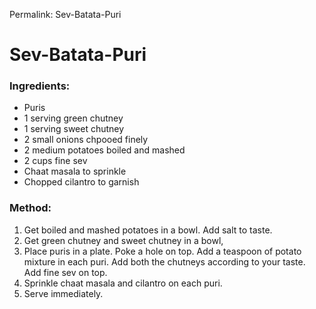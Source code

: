 Permalink: Sev-Batata-Puri

# Sev-Batata-Puri

### Ingredients:
* Puris
* 1 serving green chutney
* 1 serving sweet chutney
* 2 small onions chpooed finely
* 2 medium potatoes boiled and mashed
* 2 cups fine sev
* Chaat masala to sprinkle
* Chopped cilantro to garnish

### Method: 
1. Get boiled and mashed potatoes in a bowl. Add salt to taste. 
2. Get green chutney and sweet chutney in a bowl, 
3. Place puris in a plate. Poke a hole on top. Add a teaspoon of potato mixture in each puri. 
Add both the chutneys according to your taste. Add fine sev on top. 
4. Sprinkle chaat masala and cilantro on each puri. 
5. Serve immediately. 
